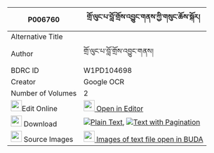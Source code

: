 |P006760|གྲོ་ལུང་པ་བློ་གྲོས་འབྱུང་གནས་ཀྱི་གསུང་ཆོས་སྐོར། 
| --- | --- 
|Alternative Title |
|Author| གྲོ་ལུང་པ་བློ་གྲོས་འབྱུང་གནས།
|BDRC ID | W1PD104698
|Creator | Google OCR
|Number of Volumes| 2
|<img width="25" src="https://img.icons8.com/color/25/000000/edit-property.png">Edit Online| [<img width="25" src="https://avatars.githubusercontent.com/u/45091458?s=200&v=4"> Open in Editor](http://editor.openpecha.org/P006760)
|<img width="25" src="https://img.icons8.com/fluent/48/000000/download-2.png"/>  Download | [![](https://img.icons8.com/color/20/000000/txt.png)Plain Text](https://github.com/Openpecha/P006760/releases/download/v1/drolungpa_lodro_jungne_kyi_sun_plain_P006760.zip), [![](https://img.icons8.com/color/20/000000/txt.png)Text with Pagination](https://github.com/Openpecha/P006760/releases/download/v1/drolungpa_lodro_jungne_kyi_sun_pages_P006760.zip)
|<img width="25" src="https://img.icons8.com/plasticine/100/000000/pictures-folder.png"/>  Source Images | [<img width="25" src="https://library.bdrc.io/icons/BUDA-small.svg"> Images of text file open in BUDA](https://library.bdrc.io/show/bdr:W1PD104698)